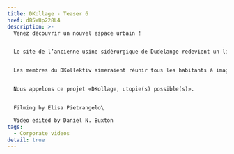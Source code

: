 ```yaml
---
title: DKollage - Teaser 6
href: dB5W8p228L4
description: >-
  Venez découvrir un nouvel espace urbain !


  Le site de l’ancienne usine sidérurgique de Dudelange redevient un lieu de vie.


  Les membres du DKollektiv aimeraient réunir tous les habitants à imaginer et créer l’avenir du bâtiment des vestiaires et du hall wagonnage (VEWA), qui sera durablement intégré au futur quartier d’habitation «Neischmelz».


  Nous appelons ce projet «DKollage, utopie(s) possible(s)».


  Filming by Elisa Pietrangelo\

  Video edited by Daniel N. Buxton
tags:
  - Corporate videos
detail: true
---
```


